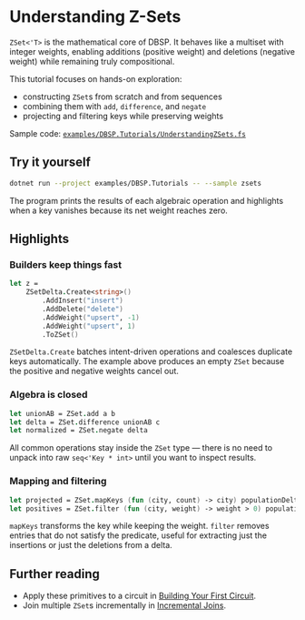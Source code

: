 # Understanding Z-Sets

`ZSet<'T>` is the mathematical core of DBSP. It behaves like a multiset with
integer weights, enabling additions (positive weight) and deletions (negative
weight) while remaining truly compositional.

This tutorial focuses on hands-on exploration:

- constructing `ZSet`s from scratch and from sequences
- combining them with `add`, `difference`, and `negate`
- projecting and filtering keys while preserving weights

Sample code:
[`examples/DBSP.Tutorials/UnderstandingZSets.fs`](../../examples/DBSP.Tutorials/UnderstandingZSets.fs)

## Try it yourself

```bash
dotnet run --project examples/DBSP.Tutorials -- --sample zsets
```

The program prints the results of each algebraic operation and highlights when
a key vanishes because its net weight reaches zero.

## Highlights

### Builders keep things fast

```fsharp
let z =
    ZSetDelta.Create<string>()
        .AddInsert("insert")
        .AddDelete("delete")
        .AddWeight("upsert", -1)
        .AddWeight("upsert", 1)
        .ToZSet()
```

`ZSetDelta.Create` batches intent-driven operations and coalesces duplicate
keys automatically. The example above produces an empty `ZSet` because the
positive and negative weights cancel out.

### Algebra is closed

```fsharp
let unionAB = ZSet.add a b
let delta = ZSet.difference unionAB c
let normalized = ZSet.negate delta
```

All common operations stay inside the `ZSet` type — there is no need to unpack
into raw `seq<'Key * int>` until you want to inspect results.

### Mapping and filtering

```fsharp
let projected = ZSet.mapKeys (fun (city, count) -> city) populationDelta
let positives = ZSet.filter (fun (city, weight) -> weight > 0) populationDelta
```

`mapKeys` transforms the key while keeping the weight. `filter` removes entries
that do not satisfy the predicate, useful for extracting just the insertions or
just the deletions from a delta.

## Further reading

- Apply these primitives to a circuit in
  [Building Your First Circuit](first-circuit.md).
- Join multiple `ZSet`s incrementally in
  [Incremental Joins](incremental-joins.md).
